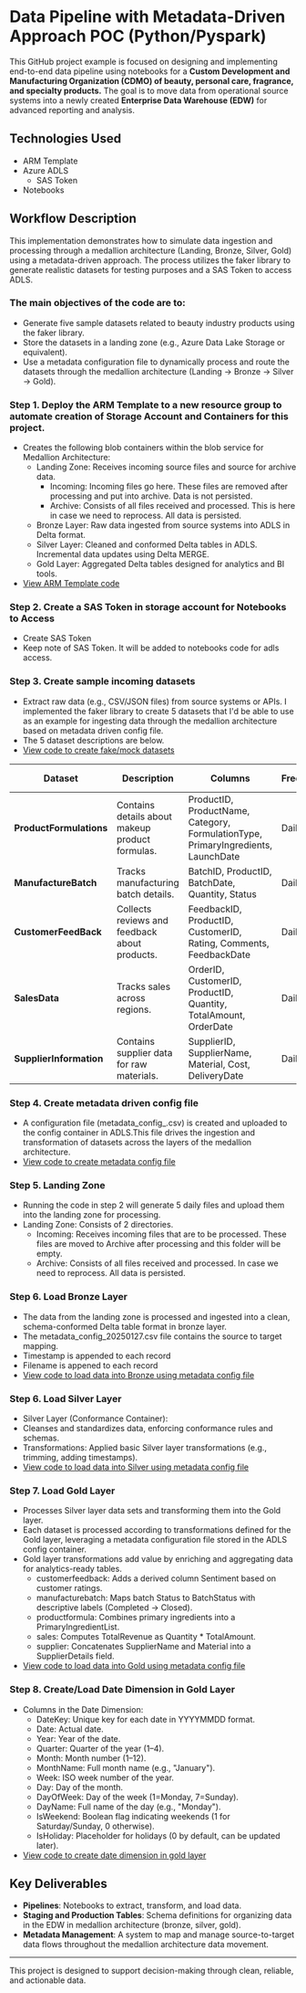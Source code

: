 # Data Pipeline with Metadata-Driven Approach POC  (Python/Pyspark)

This GitHub project example is focused on designing and implementing end-to-end data pipeline using notebooks for a **Custom Development and Manufacturing Organization (CDMO) of beauty, personal care, fragrance, and specialty products.** The goal is to move data from operational source systems into a newly created **Enterprise Data Warehouse (EDW)** for advanced reporting and analysis. 

## Technologies Used
- ARM Template
- Azure ADLS
  - SAS Token
- Notebooks

## Workflow Description
This implementation demonstrates how to simulate data ingestion and processing through a medallion architecture (Landing, Bronze, Silver, Gold) using a metadata-driven approach. The process utilizes the faker library to generate realistic datasets for testing purposes and a SAS Token to access ADLS.

### The main objectives of the code are to:
- Generate five sample datasets related to beauty industry products using the faker library.
- Store the datasets in a landing zone (e.g., Azure Data Lake Storage or equivalent).
- Use a metadata configuration file to dynamically process and route the datasets through the medallion architecture (Landing → Bronze → Silver → Gold).

### Step 1. Deploy the ARM Template to a new resource group to automate creation of Storage Account and Containers for this project.
- Creates the following blob containers within the blob service for Medallion Architecture:
  - Landing Zone: Receives incoming source files and source for archive data. 
      - Incoming: Incoming files go here. These files are removed after processing and put into archive. Data is not persisted.
      - Archive: Consists of all files received and processed. This is here in case we need to reprocess.  All data is persisted.
  - Bronze Layer: Raw data ingested from source systems into ADLS in Delta format.  
  - Silver Layer: Cleaned and conformed Delta tables in ADLS. Incremental data updates using Delta MERGE.
  - Gold Layer: Aggregated Delta tables designed for analytics and BI tools.
- [View ARM Template code](https://github.com/tonyjacobscloudpro/cdmo-edw-ingestion/blob/main/00_arm_template_create_infrastructure.json)

### Step 2. Create a SAS Token in storage account for Notebooks to Access
- Create SAS Token
- Keep note of SAS Token. It will be added to notebooks code for adls access.

### Step 3. Create sample incoming datasets
- Extract raw data (e.g., CSV/JSON files) from source systems or APIs.  I implemented the faker library to create 5 datasets that I'd be able to use as an example for ingesting data through the medallion architecture based on metadata driven config file.
- The 5 dataset descriptions are below.
- [View code to create fake/mock datasets](https://github.com/tonyjacobscloudpro/cdmo-edw-ingestion/blob/main/01-cdmo-datasets-creation.ipynb)
  
| Dataset              | Description                             | Columns                                                                                          | Frequency | File Format | File Naming Example                   |
|----------------------|-----------------------------------------|--------------------------------------------------------------------------------------------------|-----------|-------------|---------------------------------------|
| **ProductFormulations** | Contains details about makeup product formulas. | ProductID, ProductName, Category, FormulationType, PrimaryIngredients, LaunchDate               | Daily    | csv         | `productformula_20250126_081617.csv`  |
| **ManufactureBatch** | Tracks manufacturing batch details.     | BatchID, ProductID, BatchDate, Quantity, Status                                                 | Daily     | csv         | `manufacturebatch_20250126_081617.csv`|
| **CustomerFeedBack** | Collects reviews and feedback about products. | FeedbackID, ProductID, CustomerID, Rating, Comments, FeedbackDate                               |   Daily     | csv         | customerfeedback_20250126_081617.csv                                   |
| **SalesData**        | Tracks sales across regions.            | OrderID, CustomerID, ProductID, Quantity, TotalAmount, OrderDate                                | Daily       | csv         | sales_20250126_081617.csv                                 |
| **SupplierInformation** | Contains supplier data for raw materials. | SupplierID, SupplierName, Material, Cost, DeliveryDate                                          | Daily       | csv         | supplier_20250126_081617.csv                                  |

 ### Step 4. Create metadata driven config file
- A configuration file (metadata_config_<date>.csv) is created and uploaded to the config container in ADLS.This file drives the ingestion and transformation of datasets across the layers of the medallion architecture.
- [View code to create metadata config file](https://github.com/tonyjacobscloudpro/cdmo-edw-ingestion/blob/main/02-create-metadata-driven-config-file.ipynb)

### Step 5. Landing Zone
- Running the code in step 2 will generate 5 daily files and upload them into the landing zone for processing.
- Landing Zone: Consists of 2 directories.  
  - Incoming: Receives incoming files that are to be processed. These files are moved to Archive after processing and this folder will be empty.
  - Archive: Consists of all files received and processed. In case we need to reprocess.  All data is persisted.

### Step 6. Load Bronze Layer
- The data from the landing zone is processed and ingested into a clean, schema-conformed Delta table format in bronze layer.
- The metadata_config_20250127.csv file contains the source to target mapping.
- Timestamp is appended to each record
- Filename is appened to each record
- [View code to load data into Bronze using metadata config file](https://github.com/tonyjacobscloudpro/cdmo-edw-ingestion/blob/main/03-load-bronze-layer.ipynb)

### Step 6. Load Silver Layer
- Silver Layer (Conformance Container):
- Cleanses and standardizes data, enforcing conformance rules and schemas.
- Transformations: Applied basic Silver layer transformations (e.g., trimming, adding timestamps).
- [View code to load data into Silver using metadata config file](https://github.com/tonyjacobscloudpro/cdmo-edw-ingestion/blob/main/04-load-silver-layer.ipynb)

### Step 7. Load Gold Layer
- Processes Silver layer data sets and transforming them into the Gold layer.
- Each dataset is processed according to transformations defined for the Gold layer, leveraging a metadata configuration file stored in the ADLS config container.
- Gold layer transformations add value by enriching and aggregating data for analytics-ready tables.
	- customerfeedback: Adds a derived column Sentiment based on customer ratings.
	- manufacturebatch: Maps batch Status to BatchStatus with descriptive labels (Completed -> Closed).
	- productformula: Combines primary ingredients into a PrimaryIngredientList.
	- sales: Computes TotalRevenue as Quantity * TotalAmount.
	- supplier: Concatenates SupplierName and Material into a SupplierDetails field.
- [View code to load data into Gold using metadata config file](https://github.com/tonyjacobscloudpro/cdmo-edw-ingestion/blob/main/05-load-gold-layer.ipynb)
  
### Step 8. Create/Load Date Dimension in Gold Layer
- Columns in the Date Dimension:
	- DateKey: Unique key for each date in YYYYMMDD format.
	- Date: Actual date.
	- Year: Year of the date.
	- Quarter: Quarter of the year (1–4).
	- Month: Month number (1–12).
	- MonthName: Full month name (e.g., "January").
	- Week: ISO week number of the year.
	- Day: Day of the month.
	- DayOfWeek: Day of the week (1=Monday, 7=Sunday).
	- DayName: Full name of the day (e.g., "Monday").
	- IsWeekend: Boolean flag indicating weekends (1 for Saturday/Sunday, 0 otherwise).
	- IsHoliday: Placeholder for holidays (0 by default, can be updated later).
 - [View code to create date dimension in gold layer](https://github.com/tonyjacobscloudpro/cdmo-edw-ingestion/blob/main/06-create-dim-date-gold.ipynb)

## Key Deliverables
- **Pipelines**: Notebooks to extract, transform, and load data.
- **Staging and Production Tables**: Schema definitions for organizing data in the EDW in medallion architecture (bronze, silver, gold).
- **Metadata Management**: A system to map and manage source-to-target data flows throughout the medallion architecture data movement.

---

This project is designed to support decision-making through clean, reliable, and actionable data.
